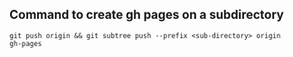 ## Command to create gh pages on a subdirectory
```
git push origin && git subtree push --prefix <sub-directory> origin gh-pages
```